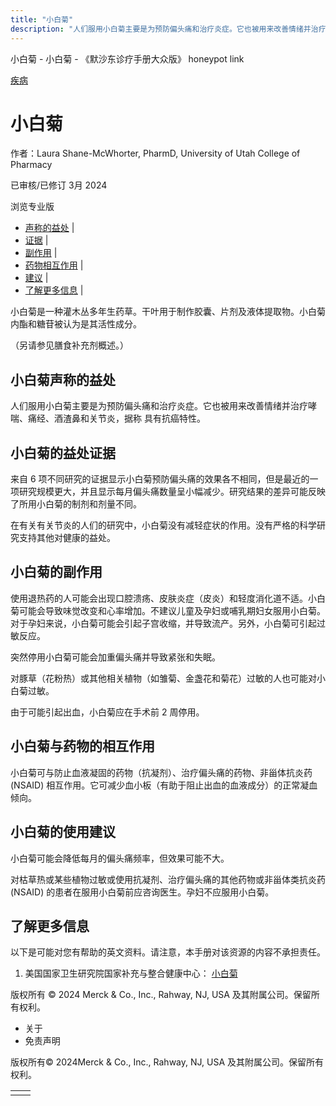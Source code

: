 ```yaml
---
title: "小白菊"
description: "人们服用小白菊主要是为预防偏头痛和治疗炎症。它也被用来改善情绪并治疗哮喘、痛经、酒渣鼻和关节炎，据称 具有抗癌特性。"
---
```


﻿小白菊 \- 小白菊 \- 《默沙东诊疗手册大众版》 honeypot link



[疾病](https://www.merckmanuals.com/home/resourcespages/healthyliving_rel2.3)

# 小白菊

作者：Laura Shane-McWhorter, PharmD, University of Utah College of Pharmacy

已审核/已修订 3月 2024

浏览专业版

- [声称的益处](#声称的益处_v61151376_zh) \|
- [证据](#证据_v61151381_zh) \|
- [副作用](#副作用_v61151385_zh) \|
- [药物相互作用](#药物相互作用_v61151390_zh) \|
- [建议](#建议_v61151393_zh) \|
- [了解更多信息](#了解更多信息_v88388091_zh) \|

小白菊是一种灌木丛多年生药草。干叶用于制作胶囊、片剂及液体提取物。小白菊内酯和糖苷被认为是其活性成分。

（另请参见膳食补充剂概述。）

## 小白菊声称的益处

人们服用小白菊主要是为预防偏头痛和治疗炎症。它也被用来改善情绪并治疗哮喘、痛经、酒渣鼻和关节炎，据称 具有抗癌特性。

## 小白菊的益处证据

来自 6 项不同研究的证据显示小白菊预防偏头痛的效果各不相同，但是最近的一项研究规模更大，并且显示每月偏头痛数量呈小幅减少。研究结果的差异可能反映了所用小白菊的制剂和剂量不同。

在有关有关节炎的人们的研究中，小白菊没有减轻症状的作用。没有严格的科学研究支持其他对健康的益处。

## 小白菊的副作用

使用退热药的人可能会出现口腔溃疡、皮肤炎症（皮炎）和轻度消化道不适。小白菊可能会导致味觉改变和心率增加。不建议儿童及孕妇或哺乳期妇女服用小白菊。对于孕妇来说，小白菊可能会引起子宫收缩，并导致流产。另外，小白菊可引起过敏反应。

突然停用小白菊可能会加重偏头痛并导致紧张和失眠。

对豚草（花粉热）或其他相关植物（如雏菊、金盏花和菊花）过敏的人也可能对小白菊过敏。

由于可能引起出血，小白菊应在手术前 2 周停用。

## 小白菊与药物的相互作用

小白菊可与防止血液凝固的药物（抗凝剂）、治疗偏头痛的药物、非甾体抗炎药 (NSAID) 相互作用。它可减少血小板（有助于阻止出血的血液成分）的正常凝血倾向。

## 小白菊的使用建议

小白菊可能会降低每月的偏头痛频率，但效果可能不大。

对枯草热或某些植物过敏或使用抗凝剂、治疗偏头痛的其他药物或非甾体类抗炎药 (NSAID) 的患者在服用小白菊前应咨询医生。孕妇不应服用小白菊。

## 了解更多信息

以下是可能对您有帮助的英文资料。请注意，本手册对该资源的内容不承担责任。

1. 美国国家卫生研究院国家补充与整合健康中心： [小白菊](https://www.nccih.nih.gov/health/feverfew)




版权所有 © 2024
Merck & Co., Inc., Rahway, NJ, USA 及其附属公司。保留所有权利。

- 关于
- 免责声明

版权所有© 2024Merck & Co., Inc., Rahway, NJ, USA 及其附属公司。保留所有权利。

|     |     |
| --- | --- |
|  |  |